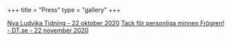 +++
title = "Press"
type = "gallery"
+++

[Nya Ludvika Tidning - 22 oktober 2020](/press/rolandfrogren.pdf)
[Tack för personliga minnen Frögren! - DT.se - 22 november 2020](https://web.archive.org/web/20201206115518/https://www.dt.se/artikel/tack-for-personliga-minnen-frogren)

